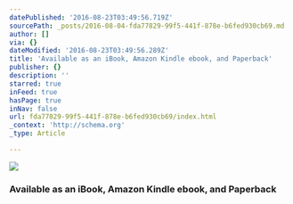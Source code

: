 ```yaml
---
datePublished: '2016-08-23T03:49:56.719Z'
sourcePath: _posts/2016-08-04-fda77829-99f5-441f-878e-b6fed930cb69.md
author: []
via: {}
dateModified: '2016-08-23T03:49:56.289Z'
title: 'Available as an iBook, Amazon Kindle ebook, and Paperback'
publisher: {}
description: ''
starred: true
inFeed: true
hasPage: true
inNav: false
url: fda77829-99f5-441f-878e-b6fed930cb69/index.html
_context: 'http://schema.org'
_type: Article

---
```

![](https://the-grid-user-content.s3-us-west-2.amazonaws.com/348eecb9-bfce-4dbd-a12d-3f3be43c8042.jpg)

### Available as an iBook, Amazon Kindle ebook, and Paperback